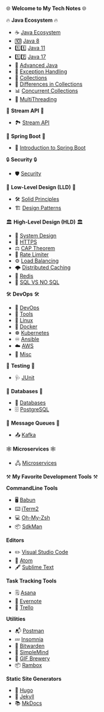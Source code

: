 #

🌐 **Welcome to My Tech Notes** 🌐

🔥 **Java Ecosystem** 🔥

- ☕️ [Java Ecosystem](https://vamsilabs-master-notes.netlify.app/java/ecosystem/)
- 🔟 [Java 8](https://vamsilabs-master-notes.netlify.app/java/Java8/)
- 1️⃣1️⃣ [Java 11](https://vamsilabs-master-notes.netlify.app/java/java11)
- 1️⃣7️⃣ [Java 17](https://vamsilabs-master-notes.netlify.app/java/Java17/)
- 🚀 [Advanced Java](https://vamsilabs-master-notes.netlify.app/java/ExceptionHandling/)
- 🎲 [Exception Handling](https://www.taskade.com/d/java/ExceptionHandling.md)
- 🧩 [Collections](https://www.taskade.com/d/java/Collections.md)
- 🔀 [Differences in Collections](https://www.taskade.com/d/java/DiffCollections.md)
- 📊 [Concurrent Collections](https://www.taskade.com/d/java/ConcurrentCollections.md)
- 🧵 [MultiThreading](https://www.taskade.com/d/java/MultiThreading.md)

🌊 **Stream API** 🌊

- 🏞️ [Stream API](https://vamsilabs-master-notes.netlify.app/stream%20api/streamapi/)

🌱 **Spring Boot** 🌱

- 🚀 [Introduction to Spring Boot](https://vamsilabs-master-notes.netlify.app/springboot/introduction/)

🔒 **Security** 🔒

- 🛡️ [Security](https://vamsilabs-master-notes.netlify.app/security/Oauth/)

🔧 **Low-Level Design (LLD)** 🔧

- 🛠️ [Solid Principles](https://vamsilabs-master-notes.netlify.app/solidprinciples/solidprinciples/)
- 🏗️ [Design Patterns](https://vamsilabs-master-notes.netlify.app/designpatterns/dp/)

🏛 **High-Level Design (HLD)** 🏛

- 🏰 [System Design](https://vamsilabs-master-notes.netlify.app/https/)
- 🔐 [HTTPS](https://www.taskade.com/d/https.md)
- ⚖️ [CAP Theorem](https://www.taskade.com/d/capTheorem.md)
- 🚦 [Rate Limiter](https://www.taskade.com/d/ratelimiting.md)
- ⚙️ [Load Balancing](https://www.taskade.com/d/loadbalancer.md)
- 🌩️ [Distributed Caching](https://www.taskade.com/d/distributedCaching.md)
- 💾 [Redis](https://www.taskade.com/d/redis.md)
- 🧮 [SQL VS NO SQL](https://www.taskade.com/d/sqlvsnosql.md)

🛠️ **DevOps** 🛠️

- 🤖 [DevOps](https://www.taskade.com/d/devops/devops.md)
- 🧰 [Tools](https://www.taskade.com/d/devops/devops.md)
- 🐧 [Linux](https://www.taskade.com/d/devops/linux.md)
- 🐳 [Docker](https://www.taskade.com/d/devops/docker.md)
- ☸️ [Kubernetes](https://www.taskade.com/d/devops/kubernetes.md)
- ♾ [Ansible](https://www.taskade.com/d/devops/ansible.md)
- ☁️ [AWS](https://www.taskade.com/d/devops/aws.md)
- 🧹 [Misc](https://www.taskade.com/d/misc/clean-architecture.md)

🧪 **Testing** 🧪

- 🩺 [JUnit](https://vamsilabs-master-notes.netlify.app/junit/junit/)

💽 **Databases** 💽

- 🏦 [Databases](https://vamsilabs-master-notes.netlify.app/databases/sql/)
- 🗄️ [PostgreSQL](https://www.taskade.com/d/postgresql/postgresql.md)

📡 **Message Queues** 📡

- 📤 [Kafka](https://vamsilabs-master-notes.netlify.app/Kafka/kafka/)

🕸️ **Microservices** 🕸️

- 🖧 [Microservices](https://vamsilabs-master-notes.netlify.app/microservices/microservices/)

⚒️ **My Favorite Development Tools** ⚒️

**CommandLine Tools**

- 🖥️ [Babun](http://babun.github.io/)
- ⌨️ [iTerm2](http://www.iterm2.com/)
- 💻 [Oh-My-Zsh](http://ohmyz.sh/)
- 📦 [SdkMan](https://sdkman.io/)

**Editors**

- ✏️ [Visual Studio Code](https://code.visualstudio.com/)
- 🎨 [Atom](https://atom.io/)
- 🖋️ [Sublime Text](https://www.sublimetext.com/3)

**Task Tracking Tools**

- 🗒️ [Asana](https://app.asana.com/)
- 📔 [Evernote](https://evernote.com/)
- 📌 [Trello](https://trello.com/)

**Utilities**

- 📬 [Postman](https://www.getpostman.com/apps)
- 💤 [Insomnia](https://insomnia.rest/)
- 🔐 [Bitwarden](https://bitwarden.com/)
- 🧠 [SimpleMind](https://simplemind.eu/)
- 🎥 [GIF Brewery](http://gifbrewery.com/)
- 📦 [Rambox](http://rambox.pro/)

**Static Site Generators**

- 🚀 [Hugo](https://gohugo.io/)
- 💎 [Jekyll](https://jekyllrb.com/)
- 📚 [MkDocs](http://www.mkdocs.org/)

